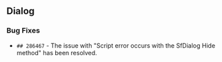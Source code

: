 ##  Dialog

###    Bug Fixes

- `## 286467` - The issue with "Script error occurs with the SfDialog Hide method" has been resolved.
